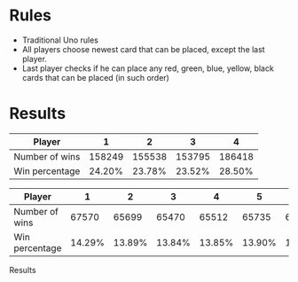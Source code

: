 # Rules #
* Traditional Uno rules
* All players choose newest card that can be placed, except the last player. 
* Last player checks if he can place any red, green, blue, yellow, black cards that can be placed (in such order)

# Results

Player | 1 | 2 | 3 | 4
-|- | - | - | -
Number of wins | 158249 | 155538 | 153795 | 186418
Win percentage | 24.20% | 23.78% | 23.52% | 28.50%

Player | 1 | 2 | 3 | 4 | 5 | 6 | 7
-|- | - | - | - | - | - | - |
Number of wins | 67570 | 65699 | 65470 | 65512 | 65735 | 65157 | 77857
Win percentage | 14.29% | 13.89% | 13.84% | 13.85% | 13.90% | 13.78% | 16.46%

Results 